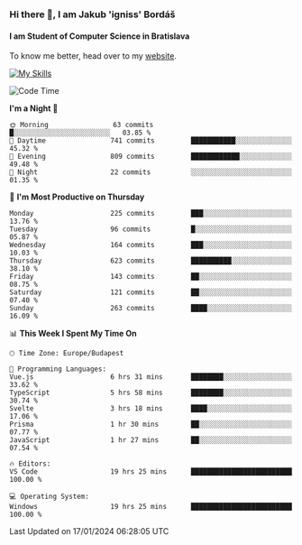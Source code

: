 ### Hi there 👋, I am Jakub 'igniss' Bordáš

#### I am Student of Computer Science in Bratislava
To know me better, head over to my [website](https://bordas.sk).

[![My Skills](https://skillicons.dev/icons?i=js,html,css,figma,svelte,java,kotlin,python,postgresql,typescript,nest,nodejs)](https://bordas.sk)


<!--START_SECTION:waka-->
![Code Time](http://img.shields.io/badge/Code%20Time-1%2C357%20hrs%203%20mins-blue)

**I'm a Night 🦉** 

```text
🌞 Morning                63 commits          █░░░░░░░░░░░░░░░░░░░░░░░░   03.85 % 
🌆 Daytime                741 commits         ███████████░░░░░░░░░░░░░░   45.32 % 
🌃 Evening                809 commits         ████████████░░░░░░░░░░░░░   49.48 % 
🌙 Night                  22 commits          ░░░░░░░░░░░░░░░░░░░░░░░░░   01.35 % 
```
📅 **I'm Most Productive on Thursday** 

```text
Monday                   225 commits         ███░░░░░░░░░░░░░░░░░░░░░░   13.76 % 
Tuesday                  96 commits          █░░░░░░░░░░░░░░░░░░░░░░░░   05.87 % 
Wednesday                164 commits         ███░░░░░░░░░░░░░░░░░░░░░░   10.03 % 
Thursday                 623 commits         ██████████░░░░░░░░░░░░░░░   38.10 % 
Friday                   143 commits         ██░░░░░░░░░░░░░░░░░░░░░░░   08.75 % 
Saturday                 121 commits         ██░░░░░░░░░░░░░░░░░░░░░░░   07.40 % 
Sunday                   263 commits         ████░░░░░░░░░░░░░░░░░░░░░   16.09 % 
```


📊 **This Week I Spent My Time On** 

```text
🕑︎ Time Zone: Europe/Budapest

💬 Programming Languages: 
Vue.js                   6 hrs 31 mins       ████████░░░░░░░░░░░░░░░░░   33.62 % 
TypeScript               5 hrs 58 mins       ████████░░░░░░░░░░░░░░░░░   30.74 % 
Svelte                   3 hrs 18 mins       ████░░░░░░░░░░░░░░░░░░░░░   17.06 % 
Prisma                   1 hr 30 mins        ██░░░░░░░░░░░░░░░░░░░░░░░   07.77 % 
JavaScript               1 hr 27 mins        ██░░░░░░░░░░░░░░░░░░░░░░░   07.54 % 

🔥 Editors: 
VS Code                  19 hrs 25 mins      █████████████████████████   100.00 % 

💻 Operating System: 
Windows                  19 hrs 25 mins      █████████████████████████   100.00 % 
```


 Last Updated on 17/01/2024 06:28:05 UTC
<!--END_SECTION:waka-->
